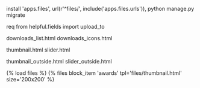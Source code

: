 install
'apps.files',
url(r'^files/', include('apps.files.urls')),
python manage.py migrate

req	
	from helpful.fields import upload_to



downloads_list.html
downloads_icons.html

thumbnail.html
slider.html

thumbnail_outside.html
slider_outside.html


{% load files %}
{% files block_item 'awards' tpl='files/thumbnail.html' size='200x200' %}